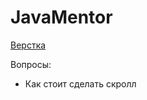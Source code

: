 # JavaMentor

[Верстка](https://sanirouke.github.io/JavaMentor/Section1/Block4/)

Вопросы:

- Как стоит сделать скролл